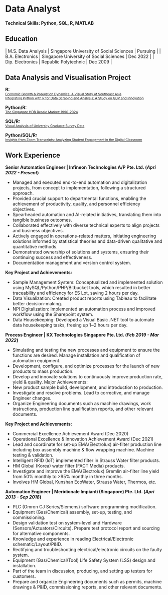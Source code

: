 # Data Analyst


#### Technical Skills: Python, SQL, R, MATLAB


## Education
| M.S. Data Analysis  | Singapore University of Social Sciences | Pursuing  |
| B.A. Electronics    | Singapore University of Social Sciences | Dec 2022  |
| Dip. Electronics    | Republic Polytechnic                    | Dec 2009  |


## Data Analysis and Visualisation Project
**R:**<br>
<span style="font-size: 75%;"><a href="https://airfire6518.github.io/portfolio/anl501_proj_1">Economic Growth & Population Dynamics: A Visual Story of Southeast Asia</a></span><br>
<span style="font-size: 75%;"><a href="https://airfire6518.github.io/portfolio/anl501_proj_2">Integrating Python with R for Data Scraping and Analysis: A Study on GDP and Innovation</a></span><br>

**Python/R:**<br>
<span style="font-size: 75%;"><a href="https://airfire6518.github.io/portfolio/anl501_proj_3">The Singapore HDB Resale Market: 1990-2024</a></span><br>

**SQL/R:**<br>
<span style="font-size: 75%;"><a href="https://airfire6518.github.io/portfolio/anl503_proj_1">Visual Analysis of University Graduate Survey Data</a></span><br>

**Python/SQL/R:**<br>
<span style="font-size: 75%;"><a href="https://airfire6518.github.io/portfolio/anl503_proj_2">Insights from Zoom Transcripts: Analyzing Student Engagement in the Digital Classroom</a></span><br>

## Work Experience
**Senior Automation Engineer | Infineon Technologies A/P Pte. Ltd. (_Apri 2022 - Present_)**
- Managed and executed end-to-end automation and digitalization projects, from concept to implementation, following a structured approach.
- Provided crucial support to departmental functions, enabling the achievement of productivity, quality, and personnel efficiency objectives.
- Spearheaded automation and AI-related initiatives, translating them into tangible business outcomes.
- Collaborated effectively with diverse technical experts to align projects and business objectives.
- Actively engaged in operations-related matters, initiating engineering solutions informed by statistical theories and data-driven qualitative and quantitative methods.
- Demonstrated ownership of solutions and systems, ensuring their continuing success and effectiveness.
- Documentation management and version control system.
  
**Key Project and Achievements:**
- Sample Management System: Conceptualized and implemented solution using MySQL/Python/PHP/Bitbucket tools, which resulted in better traceability and efficiency for ES Lot, saving 2 hours per day.
- Data Visualization: Created product reports using Tableau to facilitate better decision-making.
- NPI Digitalization: Implemented an automation process and improved workflow using the Sharepoint system.
- Data Housekeeping: Developed a Visual Basic .NET tool to automate data housekeeping tasks, freeing up 1~2 hours per day.

**Process Engineer | KX Technologies Singapore Pte. Ltd. (_Feb 2019 - Mar 2022_)**
- Simulating and testing the new processes and equipment to ensure the functions are desired. Manage installation and qualification of automation equipment.
- Development, configure, and optimize processes for the launch of new products to mass production.
- Develop and innovate solutions to continuously improve production rate, yield & quality. Major Achievements:
- New product sample build, development, and introduction to production.
- Investigate and resolve problems. Lead to corrective, and manage Engineer changes.
- Organize Engineering documents such as machine drawings, work instructions, production line qualification reports, and other relevant documents.

**Key Project and Achievements:**
- Commercial Excellence Achievement Award (Dec 2020)
- Operational Excellence & Innovation Achievement Award (Dec 2021)
- Lead and coordinate for set-up EMA(Electrolux) air-filter production line including box assembly machine & flow wrapping machine. Machine testing & validation.
- Intelligent RFID (IoT) implemented filter in Strauss Water filter products.
- HM Global (Korea) water filter (FACT Media) products.
- Investigate and improve the EMA(Electrolux) Gremlin air-filter line yield from 50% monthly to >95% monthly in three months.
- Involves HM Global, Kunshan EcoWater, Strauss Water, Thermos, etc.

**Automation Engineer | Meridionale Impianti (Singapore) Pte. Ltd. (_Apri 2013 - Sep 2018_)**
- PLC (Omron CJ Series/Siemens) software programming modification.
- Equipment (Gas/Chemical) assembly, set-up, testing, and commissioning.
- Design validation test on system-level and Hardware (Sensors/Actuators/Circuits). Prepare test protocol report and sourcing for alternative components.
- Knowledge and experience in reading Electrical/Electronic schematic/Layout/P&ID.
- Rectifying and troubleshooting electrical/electronic circuits on the faulty system.
- Equipment (Gas/Chemical/Tool) Life Safety System (LSS) design and installation.
- Part of the team in discussion, producing, and setting up testers for customers.
- Prepare and organize Engineering documents such as permits, machine drawings & P&ID, commissioning reports, and other relevant documents.